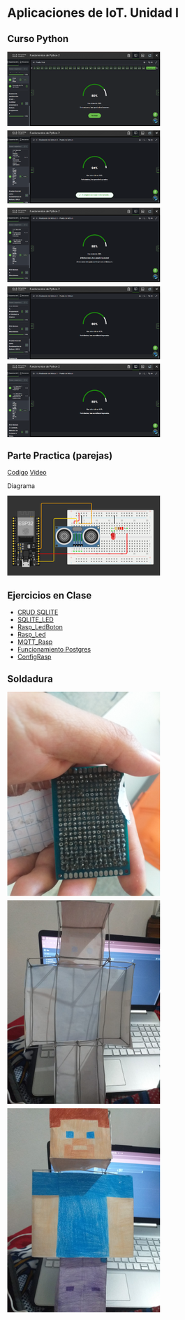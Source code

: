 # Aplicaciones de IoT. Unidad I

## Curso Python

<div style="display: flex; flex-wrap: wrap; gap: 10px;">
  <img src="https://github.com/AntonioBM28/Aplicaciones-de-IoT/blob/main/Modulo1.png" width="350"/>
  <img src="https://github.com/AntonioBM28/Aplicaciones-de-IoT/blob/main/Modulo2.png" width="350"/>
  <img src="https://github.com/AntonioBM28/Aplicaciones-de-IoT/blob/main/Modulo3.png" width="350"/>
  <img src="https://github.com/AntonioBM28/Aplicaciones-de-IoT/blob/main/Modulo4.png" width="350"/>
  <img src="https://github.com/AntonioBM28/Aplicaciones-de-IoT/blob/main/ExamenFinal.png" width="350"/>
</div>

## Parte Practica (parejas)

[Codigo](https://github.com/AntonioBM28/Aplicaciones-de-IoT/blob/main/Conexion.py)
[Video](https://drive.google.com/file/d/1rjljo-nKwTh2PHkWmnwgj7zHQewwctTa/view?usp=drive_link)

Diagrama

 <img src="https://github.com/AntonioBM28/Aplicaciones-de-IoT/blob/main/Sensor_Actuador.png" width="350"/>

 ## Ejercicios en Clase

 - [CRUD SQLITE](https://drive.google.com/file/d/1_7Kd81s_g6csln-Z526uajldR7vGxoDP/view?usp=drive_link)
 - [SQLITE_LED](https://drive.google.com/file/d/1DvH3tm0_di37p0RcTf681NmsHiyhNeIA/view?usp=drive_link)
 - [Rasp_LedBoton](https://drive.google.com/file/d/1KENGBpI8ZHkr41pMetLSMS5SuHPBZH9G/view?usp=drive_link)
 - [Rasp_Led](https://drive.google.com/file/d/1vajYmvMcrPGgkzFe663xE3-mVtClW2pI/view?usp=drive_link)
 - [MQTT_Rasp](https://drive.google.com/file/d/1OwWnu8fYwG2x1ZRUl5nOOpfyZ3Y8lB-o/view?usp=drive_link)
 - [Funcionamiento Postgres](https://drive.google.com/file/d/10YmnEV_ITNPPVMdN9s0R2APx537SvnpO/view?usp=drive_link)
 - [ConfigRasp](https://drive.google.com/file/d/1Og4nzOtQmqiC7PWkIBLCEkDYoinAr461/view?usp=drive_link)

## Soldadura
<div style="display: flex; flex-wrap: wrap; gap: 10px;">
    <img src="https://github.com/AntonioBM28/Aplicaciones-de-IoT/blob/main/Placa.png" width="350"/>
    <img src="https://github.com/AntonioBM28/Aplicaciones-de-IoT/blob/main/Steve1.png" width="350"/>
    <img src="https://github.com/AntonioBM28/Aplicaciones-de-IoT/blob/main/Steve2.png" width="350"/>
    
</div>


 

 
